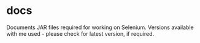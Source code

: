 # docs
Documents
JAR files required for working on Selenium.
Versions available with me used - please check for latest version, if required. 
